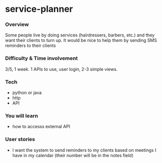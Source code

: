 # service-planner

### Overview
Some people live by doing services (hairdressers, barbers, etc.) and they want their clients to turn up. It would be nice to help them by sending SMS reminders to their clients
### Difficulty & Time involvement
3/5, 1 week. 1 APIs to use, user login, 2-3 simple views.
### Tech
* python or java
* http
* API
### You will learn
* how to accesss external API
### User stories
* I want the system to send reminders to my clients based on meetings I have in my calendar (their number will be in the notes field)
